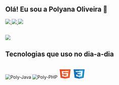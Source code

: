 ## Olá! Eu sou a Polyana Oliveira 👋
<div>
    <a href="https://instagram.com/polyana.sousa" target="_blank">
        <img src="https://img.shields.io/badge/-Instagram-%23E4405F?style=for-the-badge&logo=instagram&logoColor=white" target="_blank">
    </a>
    <a href = "mailto:polyanasousa127@gmail.com">
        <img src="https://img.shields.io/badge/-Gmail-%23333?style=for-the-badge&logo=gmail&logoColor=white" target="_blank">
    </a>
    <a href="https://www.linkedin.com/in/polyana-sousa-20426b210" target="_blank">
        <img src="https://img.shields.io/badge/-LinkedIn-%230077B5?style=for-the-badge&logo=linkedin&logoColor=white" target="_blank">
    </a> 
</div><br>

<img height="180em" src="https://github-readme-stats.vercel.app/api?username=polyoliveira&show_icons=true&theme=dark&include_all_commits=true&count_private=true"><br>

## Tecnologias que uso no dia-a-dia

<div style="display: inline_block"><br>
    <img alt="Poly-Java" height="30" width="40" <img src="https://cdn.jsdelivr.net/gh/devicons/devicon/icons/java/java-original-wordmark.svg"/>
    <img alt="Poly-PHP" height="30" width="40" src="https://cdn.jsdelivr.net/gh/devicons/devicon/icons/php/php-original.svg"/>
    <img alt="Poly-HTML" height="30" width="40" src="https://raw.githubusercontent.com/devicons/devicon/master/icons/html5/html5-original.svg">
    <img alt="Poly-CSS" height="30" width="40" src="https://raw.githubusercontent.com/devicons/devicon/master/icons/css3/css3-original.svg">
    
</div>

